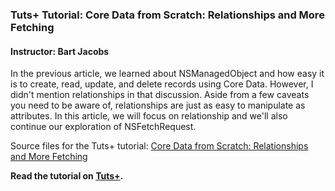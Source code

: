 ### Tuts+ Tutorial: Core Data from Scratch: Relationships and More Fetching

#### Instructor: Bart Jacobs

In the previous article, we learned about NSManagedObject and how easy it is to create, read, update, and delete records using Core Data. However, I didn't mention relationships in that discussion. Aside from a few caveats you need to be aware of, relationships are just as easy to manipulate as attributes. In this article, we will focus on relationship and we'll also continue our exploration of NSFetchRequest.

Source files for the Tuts+ tutorial: [Core Data from Scratch: Relationships and More Fetching](http://code.tutsplus.com/tutorials/core-data-from-scratch-relationships-and-more-fetching--cms-21505)

**Read the tutorial on [Tuts+](http://code.tutsplus.com/tutorials/core-data-from-scratch-relationships-and-more-fetching--cms-21505).**
